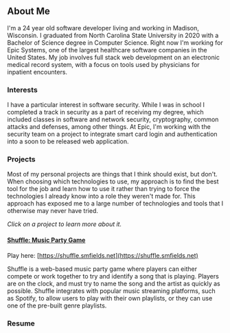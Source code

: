 ## About Me
I'm a 24 year old software developer living and working in Madison, Wisconsin. I graduated from North Carolina State University in 2020 with a Bachelor of Science degree in Computer Science. Right now I'm working for Epic Systems, one of the largest healthcare software companies in the United States. My job involves full stack web development on an electronic medical record system, with a focus on tools used by physicians for inpatient encounters.

### Interests
I have a particular interest in software security. While I was in school I completed a track in security as a part of receiving my degree, which included classes in software and network security, cryptography, common attacks and defenses, among other things. At Epic, I'm working with the security team on a project to integrate smart card login and authentication into a soon to be released web application. 

### Projects
Most of my personal projects are things that I think should exist, but don't. When choosing which technologies to use, my approach is to find the best tool for the job and learn how to use it rather than trying to force the technologies I already know into a role they weren't made for. This approach has exposed me to a large number of technologies and tools that I otherwise may never have tried.

*Click on a project to learn more about it.*

#### [Shuffle: Music Party Game](Shuffle.md)
Play here: [https://shuffle.smfields.net](https://shuffle.smfields.net)

Shuffle is a web-based music party game where players can either compete or work together to try and identify a song that is playing. Players are on the clock, and must try to name the song and the artist as quickly as possible. Shuffle integrates with popular music streaming platforms, such as Spotify, to allow users to play with their own playlists, or they can use one of the pre-built genre playlists.

### Resume
<canvas id="resume-canvas"></canvas>
<script src="//mozilla.github.io/pdf.js/build/pdf.js"></script>
<script>
    // PDF Loading Script - https://mozilla.github.io/pdf.js/examples/index.html#interactive-examples
    var url = '/assets/img/2020Resume.pdf';

    var pdfjsLib = window['pdfjs-dist/build/pdf'];

    pdfjsLib.GlobalWorkerOptions.workerSrc = '//mozilla.github.io/pdf.js/build/pdf.worker.js';

    var loadingTask = pdfjsLib.getDocument(url);
    loadingTask.promise.then(function(pdf) {
        console.log('PDF Loaded');

        // Fetch the first page
        var pageNumber = 1;
        pdf.getPage(pageNumber).then(function(page) {
            console.log('Page loaded');

            var scale = 1.5;
            var viewport = page.getViewport({scale: scale});

            // Prepare canvas using PDF page dimensions
            var canvas = document.getElementById('resume-canvas');
            var context = canvas.getContext('2d');
            canvas.height = viewport.height;
            canvas.width = viewport.width;

            // Render PDF page into canvas context
            var renderContext = {
                canvasContext: context,
                viewport: viewport
            };

            var renderTask = page.render(renderContext);
            renderTask.promise.then(function () {
                console.log('Page rendered');
            });
        });
    }, function(error) {
        console.error(error);
    });  
</script>
<!-- <embed 
    src="/assets/img/2020Resume.pdf#toolbar=0&view=FitH" 
    type="application/pdf" 
    width="100%" 
    height="645px"
> -->